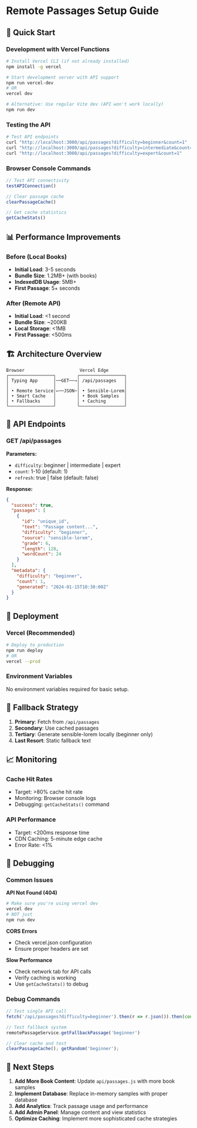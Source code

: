 # Remote Passages Setup Guide

## 🚀 Quick Start

### Development with Vercel Functions
```bash
# Install Vercel CLI (if not already installed)
npm install -g vercel

# Start development server with API support
npm run vercel-dev
# OR
vercel dev

# Alternative: Use regular Vite dev (API won't work locally)
npm run dev
```

### Testing the API
```bash
# Test API endpoints
curl "http://localhost:3000/api/passages?difficulty=beginner&count=1"
curl "http://localhost:3000/api/passages?difficulty=intermediate&count=1"  
curl "http://localhost:3000/api/passages?difficulty=expert&count=1"
```

### Browser Console Commands
```javascript
// Test API connectivity
testAPIConnection()

// Clear passage cache
clearPassageCache()

// Get cache statistics
getCacheStats()
```

## 📊 Performance Improvements

### Before (Local Books)
- **Initial Load**: 3-5 seconds
- **Bundle Size**: 1.2MB+ (with books)
- **IndexedDB Usage**: 5MB+
- **First Passage**: 5+ seconds

### After (Remote API)
- **Initial Load**: <1 second
- **Bundle Size**: ~200KB 
- **Local Storage**: <1MB
- **First Passage**: <500ms

## 🏗️ Architecture Overview

```
Browser                     Vercel Edge
┌─────────────────┐        ┌─────────────────┐
│ Typing App      │──GET──→│ /api/passages   │
│                 │        │                 │
│ • Remote Service│←──JSON─│ • Sensible-Lorem│
│ • Smart Cache   │        │ • Book Samples  │
│ • Fallbacks     │        │ • Caching       │
└─────────────────┘        └─────────────────┘
```

## 🔧 API Endpoints

### GET /api/passages
**Parameters:**
- `difficulty`: beginner | intermediate | expert
- `count`: 1-10 (default: 1)
- `refresh`: true | false (default: false)

**Response:**
```json
{
  "success": true,
  "passages": [
    {
      "id": "unique_id",
      "text": "Passage content...",
      "difficulty": "beginner",
      "source": "sensible-lorem",
      "grade": 6,
      "length": 128,
      "wordCount": 24
    }
  ],
  "metadata": {
    "difficulty": "beginner",
    "count": 1,
    "generated": "2024-01-15T10:30:00Z"
  }
}
```

## 🚀 Deployment

### Vercel (Recommended)
```bash
# Deploy to production
npm run deploy
# OR
vercel --prod
```

### Environment Variables
No environment variables required for basic setup.

## 🔄 Fallback Strategy

1. **Primary**: Fetch from `/api/passages`
2. **Secondary**: Use cached passages
3. **Tertiary**: Generate sensible-lorem locally (beginner only)
4. **Last Resort**: Static fallback text

## 📈 Monitoring

### Cache Hit Rates
- Target: >80% cache hit rate
- Monitoring: Browser console logs
- Debugging: `getCacheStats()` command

### API Performance
- Target: <200ms response time
- CDN Caching: 5-minute edge cache
- Error Rate: <1%

## 🐛 Debugging

### Common Issues

**API Not Found (404)**
```bash
# Make sure you're using vercel dev
vercel dev
# NOT just
npm run dev
```

**CORS Errors**
- Check vercel.json configuration
- Ensure proper headers are set

**Slow Performance**
- Check network tab for API calls
- Verify caching is working
- Use `getCacheStats()` to debug

### Debug Commands
```javascript
// Test single API call
fetch('/api/passages?difficulty=beginner').then(r => r.json()).then(console.log)

// Test fallback system
remotePassageService.getFallbackPassage('beginner')

// Clear cache and test
clearPassageCache(); getRandom('beginner');
```

## 🎯 Next Steps

1. **Add More Book Content**: Update `api/passages.js` with more book samples
2. **Implement Database**: Replace in-memory samples with proper database
3. **Add Analytics**: Track passage usage and performance
4. **Add Admin Panel**: Manage content and view statistics
5. **Optimize Caching**: Implement more sophisticated cache strategies